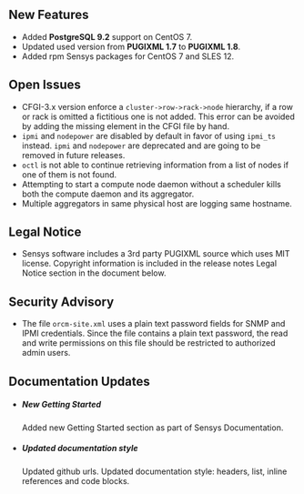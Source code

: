 ## New Features

* Added **PostgreSQL 9.2** support on CentOS 7.
* Updated used version from **PUGIXML 1.7** to **PUGIXML 1.8**.
* Added rpm Sensys packages for CentOS 7 and SLES 12.

## Open Issues

* CFGI-3.x version enforce a `cluster->row->rack->node` hierarchy, if a row
  or rack is omitted a fictitious one is not added. This error can be avoided
  by adding the missing element in the CFGI file by hand.
* `ipmi` and `nodepower` are disabled by default in favor of using `ipmi_ts`
  instead. `ipmi` and `nodepower` are deprecated and are going to be removed
  in future releases.
* `octl` is not able to continue retrieving information from a list of nodes
  if one of them is not found.
* Attempting to start a compute node daemon without a scheduler kills both
  the compute daemon and its aggregator.
* Multiple aggregators in same physical host are logging same hostname.

## Legal Notice

* Sensys software includes a 3rd party PUGIXML source which uses MIT license.
  Copyright information is included in the release notes Legal Notice section
  in the document below.

## Security Advisory

* The file `orcm-site.xml` uses a plain text password fields for SNMP and
  IPMI credentials. Since the file contains a plain text password, the read
  and write permissions on this file should be restricted to authorized admin
  users.

## Documentation Updates

* ##### New Getting Started
  Added new Getting Started section as part of Sensys Documentation.

* ##### Updated documentation style
  Updated github urls.
  Updated documentation style: headers, list, inline references and code blocks.
